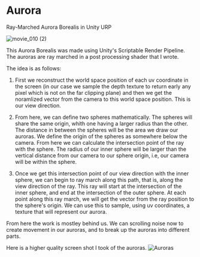 # Aurora
Ray-Marched Aurora Borealis in Unity URP


![movie_010 (2)](https://github.com/ardelvecchio/Aurora/assets/81535423/e0c90631-8ecf-4820-b92b-bbe1ff77014c)

This Aurora Borealis was made using Unity's Scriptable Render Pipeline. The auroras are ray marched in a post processing shader that I wrote. 

The idea is as follows:

1) First we reconstruct the world space position of each uv coordinate in the screen (in our case we sample the depth texture to return early any pixel which is not on the far clipping plane) and then we get the noramlized vector from the camera to this world space position. This is our view direction. 

2) From here, we can define two spheres mathematically. The spheres will share the same origin, whith one having a larger radius than the other. The distance in between the spheres will be the area we draw our auroras. We define the origin of the spheres as somewhere below the camera. From here we can calculate the intersection point of the ray with the sphere. The radius of our inner sphere will be larger than the vertical distance from our camera to our sphere origin, i.e, our camera will be within the sphere. 

3) Once we get this intersection point of our view direction with the inner sphere, we can begin to ray march along this path, that is, along the view direction of the ray. This ray will start at the intersection of the inner sphere, and end at the intersection of the outer sphere. At each point along this ray march, we will get the vector from the ray position to the sphere's origin. We can use this to sample, using uv coordinates, a texture that will represent our aurora. 

From here the work is mostley behind us. We can scrolling noise now to create movement in our auroras, and to break up the auroras into different parts. 

Here is a higher quality screen shot I took of the auroras.
![Auroras](https://github.com/ardelvecchio/Aurora/assets/81535423/d9bbc4f9-1eda-4be1-a24b-2c323fd0dad6)
